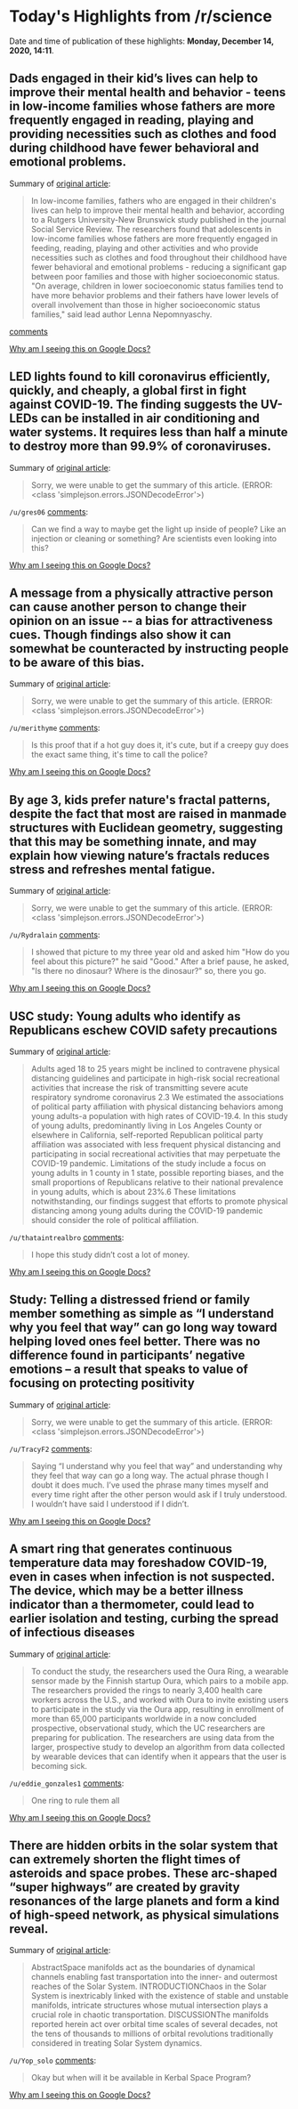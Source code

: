 # Today's Highlights from /r/science

Date and time of publication of these highlights: **Monday, December 14, 2020, 14:11**.

## Dads engaged in their kid’s lives can help to improve their mental health and behavior - teens in low-income families whose fathers are more frequently engaged in reading, playing and providing necessities such as clothes and food during childhood have fewer behavioral and emotional problems.

Summary of [original article](https://www.rutgers.edu/news/engaged-dads-can-reduce-adolescent-behavioral-problems-improve-well-being):

> In low-income families, fathers who are engaged in their children's lives can help to improve their mental health and behavior, according to a Rutgers University-New Brunswick study published in the journal Social Service Review. The researchers found that adolescents in low-income families whose fathers are more frequently engaged in feeding, reading, playing and other activities and who provide necessities such as clothes and food throughout their childhood have fewer behavioral and emotional problems - reducing a significant gap between poor families and those with higher socioeconomic status. "On average, children in lower socioeconomic status families tend to have more behavior problems and their fathers have lower levels of overall involvement than those in higher socioeconomic status families," said lead author Lenna Nepomnyaschy.

[comments](https://www.reddit.com/r/science/comments/kcvpjn/dads_engaged_in_their_kids_lives_can_help_to/)

[Why am I seeing this on Google Docs?](https://docs.google.com/document/d/1Dc6We63vOXIZsc0op-Bt4abqkYjXzOigalQqFxmvvbM/edit?usp=sharing)

## LED lights found to kill coronavirus efficiently, quickly, and cheaply, a global first in fight against COVID-19. The finding suggests the UV-LEDs can be installed in air conditioning and water systems. It requires less than half a minute to destroy more than 99.9% of coronaviruses.

Summary of [original article](https://aftau.org/news_item/led-lights-found-to-kill-coronavirus-global-first-in-fight-against-covid-19/):

> Sorry, we were unable to get the summary of this article. (ERROR: <class 'simplejson.errors.JSONDecodeError'>)

`/u/gres06` [comments](https://www.reddit.com/r/science/comments/kd67rx/led_lights_found_to_kill_coronavirus_efficiently/):

> Can we find a way to maybe get the light up inside of people? Like an injection or cleaning or something? Are scientists even looking into this?

[Why am I seeing this on Google Docs?](https://docs.google.com/document/d/1Dc6We63vOXIZsc0op-Bt4abqkYjXzOigalQqFxmvvbM/edit?usp=sharing)

## A message from a physically attractive person can cause another person to change their opinion on an issue -- a bias for attractiveness cues. Though findings also show it can somewhat be counteracted by instructing people to be aware of this bias.

Summary of [original article](https://www.behaviorist.biz/oh-behave-a-blog/physical-attractiveness):

> Sorry, we were unable to get the summary of this article. (ERROR: <class 'simplejson.errors.JSONDecodeError'>)

`/u/merithyme` [comments](https://www.reddit.com/r/science/comments/kd06cd/a_message_from_a_physically_attractive_person_can/):

> Is this proof that if a hot guy does it, it's cute, but if a creepy guy does the exact same thing, it's time to call the police?

[Why am I seeing this on Google Docs?](https://docs.google.com/document/d/1Dc6We63vOXIZsc0op-Bt4abqkYjXzOigalQqFxmvvbM/edit?usp=sharing)

## By age 3, kids prefer nature's fractal patterns, despite the fact that most are raised in manmade structures with Euclidean geometry, suggesting that this may be something innate, and may explain how viewing nature’s fractals reduces stress and refreshes mental fatigue.

Summary of [original article](https://around.uoregon.edu/content/study-finds-age-3-kids-prefer-natures-fractal-patterns):

> Sorry, we were unable to get the summary of this article. (ERROR: <class 'simplejson.errors.JSONDecodeError'>)

`/u/Rydralain` [comments](https://www.reddit.com/r/science/comments/kckcnt/by_age_3_kids_prefer_natures_fractal_patterns/):

> I showed that picture to my three year old and asked him "How do you feel about this picture?" he said "Good." After a brief pause, he asked, "Is there no dinosaur? Where is the dinosaur?" so, there you go.

[Why am I seeing this on Google Docs?](https://docs.google.com/document/d/1Dc6We63vOXIZsc0op-Bt4abqkYjXzOigalQqFxmvvbM/edit?usp=sharing)

## USC study: Young adults who identify as Republicans eschew COVID safety precautions

Summary of [original article](https://jamanetwork.com/journals/jamainternalmedicine/fullarticle/2774123):

> Adults aged 18 to 25 years might be inclined to contravene physical distancing guidelines and participate in high-risk social recreational activities that increase the risk of transmitting severe acute respiratory syndrome coronavirus 2.3 We estimated the associations of political party affiliation with physical distancing behaviors among young adults-a population with high rates of COVID-19.4. In this study of young adults, predominantly living in Los Angeles County or elsewhere in California, self-reported Republican political party affiliation was associated with less frequent physical distancing and participating in social recreational activities that may perpetuate the COVID-19 pandemic. Limitations of the study include a focus on young adults in 1 county in 1 state, possible reporting biases, and the small proportions of Republicans relative to their national prevalence in young adults, which is about 23%.6 These limitations notwithstanding, our findings suggest that efforts to promote physical distancing among young adults during the COVID-19 pandemic should consider the role of political affiliation.

`/u/thataintrealbro` [comments](https://www.reddit.com/r/science/comments/kd101x/usc_study_young_adults_who_identify_as/):

> I hope this study didn’t cost a lot of money.

[Why am I seeing this on Google Docs?](https://docs.google.com/document/d/1Dc6We63vOXIZsc0op-Bt4abqkYjXzOigalQqFxmvvbM/edit?usp=sharing)

## Study: Telling a distressed friend or family member something as simple as “I understand why you feel that way” can go long way toward helping loved ones feel better. There was no difference found in participants’ negative emotions – a result that speaks to value of focusing on protecting positivity

Summary of [original article](https://news.osu.edu/the-power-of-validation-in-helping-people-stay-positive/):

> Sorry, we were unable to get the summary of this article. (ERROR: <class 'simplejson.errors.JSONDecodeError'>)

`/u/TracyF2` [comments](https://www.reddit.com/r/science/comments/kd0trr/study_telling_a_distressed_friend_or_family/):

> Saying “I understand why you feel that way” and understanding why they feel that way can go a long way. The actual phrase though I doubt it does much. I’ve used the phrase many times myself and every time right after the other person would ask if I truly understood. I wouldn’t have said I understood if I didn’t.

[Why am I seeing this on Google Docs?](https://docs.google.com/document/d/1Dc6We63vOXIZsc0op-Bt4abqkYjXzOigalQqFxmvvbM/edit?usp=sharing)

## A smart ring that generates continuous temperature data may foreshadow COVID-19, even in cases when infection is not suspected. The device, which may be a better illness indicator than a thermometer, could lead to earlier isolation and testing, curbing the spread of infectious diseases

Summary of [original article](https://www.ucsf.edu/news/2020/12/419271/wearable-sensor-may-signal-youre-developing-covid-19-even-if-your-symptoms-are):

> To conduct the study, the researchers used the Oura Ring, a wearable sensor made by the Finnish startup Oura, which pairs to a mobile app. The researchers provided the rings to nearly 3,400 health care workers across the U.S., and worked with Oura to invite existing users to participate in the study via the Oura app, resulting in enrollment of more than 65,000 participants worldwide in a now concluded prospective, observational study, which the UC researchers are preparing for publication. The researchers are using data from the larger, prospective study to develop an algorithm from data collected by wearable devices that can identify when it appears that the user is becoming sick.

`/u/eddie_gonzales1` [comments](https://www.reddit.com/r/science/comments/kcw40d/a_smart_ring_that_generates_continuous/):

> One ring to rule them all

[Why am I seeing this on Google Docs?](https://docs.google.com/document/d/1Dc6We63vOXIZsc0op-Bt4abqkYjXzOigalQqFxmvvbM/edit?usp=sharing)

## There are hidden orbits in the solar system that can extremely shorten the flight times of asteroids and space probes. These arc-shaped “super highways” are created by gravity resonances of the large planets and form a kind of high-speed network, as physical simulations reveal.

Summary of [original article](https://advances.sciencemag.org/content/6/48/eabd1313):

> AbstractSpace manifolds act as the boundaries of dynamical channels enabling fast transportation into the inner- and outermost reaches of the Solar System. INTRODUCTIONChaos in the Solar System is inextricably linked with the existence of stable and unstable manifolds, intricate structures whose mutual intersection plays a crucial role in chaotic transportation. DISCUSSIONThe manifolds reported herein act over orbital time scales of several decades, not the tens of thousands to millions of orbital revolutions traditionally considered in treating Solar System dynamics.

`/u/Yop_solo` [comments](https://www.reddit.com/r/science/comments/kd00gt/there_are_hidden_orbits_in_the_solar_system_that/):

> Okay but when will it be available in Kerbal Space Program?

[Why am I seeing this on Google Docs?](https://docs.google.com/document/d/1Dc6We63vOXIZsc0op-Bt4abqkYjXzOigalQqFxmvvbM/edit?usp=sharing)

